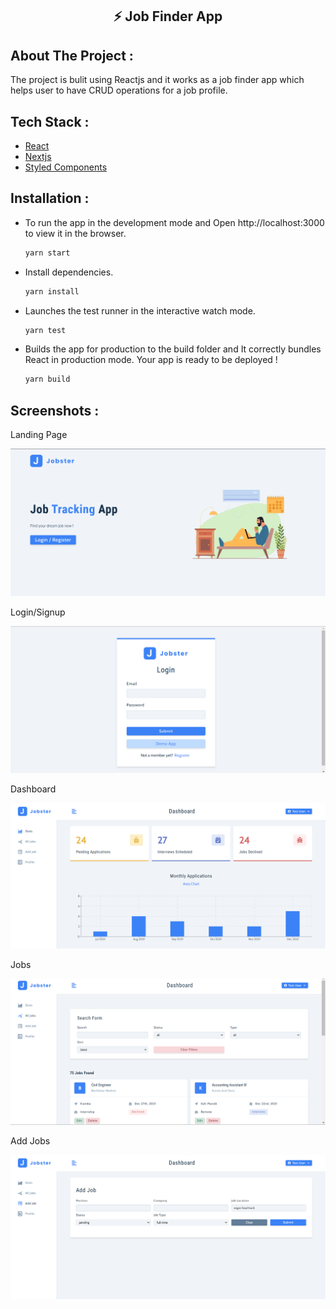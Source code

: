 <p align="center">
    <h2 align="center">⚡️ Job Finder App</h2>
</p>

## About The Project :

The project is bulit using Reactjs and it works as a job finder app which helps user to have CRUD operations for a job profile.

## Tech Stack :

* [React](https://reactjs.org/)
* [Nextjs](https://nextjs.org//)
* [Styled Components](https://styled-components.com/)


## Installation :

* To run the app in the development mode and Open http://localhost:3000 to view it in the browser.

    ```sh
    yarn start
    ```

* Install dependencies.

    ```sh
    yarn install
    ```
 
* Launches the test runner in the interactive watch mode.

    ```sh
    yarn test
    ```

* Builds the app for production to the build folder and It correctly bundles React in production mode. Your app is ready to be deployed !

    ```sh
    yarn build
    ```
 
 ## Screenshots :
 
 <p align="left">Landing Page</p>
 <img src="./src/assets/images/1.png" alt="landing-page">
 
 <p align="left">Login/Signup</p>
 <img src="./src/assets/images/2.png" alt="login">
 
 <p align="left">Dashboard</p>
 <img src="./src/assets/images/3.png" alt="stats">
 
 <p align="left">Jobs</p>
 <img src="./src/assets/images/4.png" alt="jobs">
 
 <p align="left">Add Jobs</p>
 <img src="./src/assets/images/5.png" alt="add-jobs">

